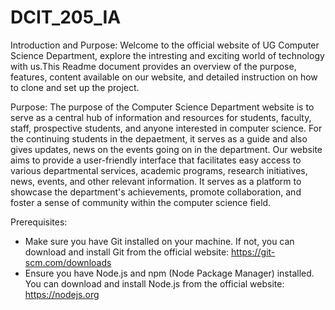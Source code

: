 # DCIT_205_IA
Introduction and Purpose:
Welcome to the official website of UG Computer Science Department, explore the intresting and exciting world of technology with us.This Readme document provides an overview of the  purpose, features, content available on our website, and detailed instruction on how to clone and set up the project.

Purpose:
The purpose of the Computer Science Department website is to serve as a central hub of information and resources for students, faculty, staff, prospective students, and anyone interested in computer science. For the continuing students in the depaetment, it serves as a guide and also gives updates, news on the events going on in the department. Our website aims to provide a user-friendly interface that facilitates easy access to various departmental services, academic programs, research initiatives, news, events, and other relevant information. It serves as a platform to showcase the department's achievements, promote collaboration, and foster a sense of community within the computer science field.

Prerequisites:
- Make sure you have Git installed on your machine. If not, you can download and install Git from the official website: https://git-scm.com/downloads
- Ensure you have Node.js and npm (Node Package Manager) installed. You can download and install Node.js from the official website: https://nodejs.org


